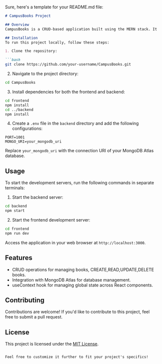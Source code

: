 Sure, here's a template for your README.md file:

```markdown
# CampusBooks Project

## Overview
CampusBooks is a CRUD-based application built using the MERN stack. It allows users to manage books within a campus environment. This project utilizes an API to communicate with the database and the useContext hook of React to reflect changes to the state across different components.

## Installation
To run this project locally, follow these steps:

1. Clone the repository:

```bash
git clone https://github.com/your-username/CampusBooks.git
```

2. Navigate to the project directory:

```bash
cd CampusBooks
```

3. Install dependencies for both the frontend and backend:

```bash
cd frontend
npm install
cd ../backend
npm install
```

4. Create a `.env` file in the `backend` directory and add the following configurations:

```
PORT=1001
MONGO_URI=your_mongodb_uri
```

Replace `your_mongodb_uri` with the connection URI of your MongoDB Atlas database.

## Usage
To start the development servers, run the following commands in separate terminals:

1. Start the backend server:

```bash
cd backend
npm start
```

2. Start the frontend development server:

```bash
cd frontend
npm run dev
```

Access the application in your web browser at `http://localhost:3000`.

## Features
- CRUD operations for managing books, CREATE,READ,UPDATE,DELETE books.
- Integration with MongoDB Atlas for database management.
- useContext hook for managing global state across React components.

## Contributing
Contributions are welcome! If you'd like to contribute to this project, feel free to submit a pull request.

## License
This project is licensed under the [MIT License](LICENSE).
```

Feel free to customize it further to fit your project's specifics!
